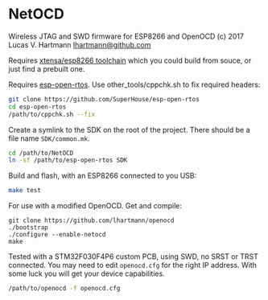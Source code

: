 # NetOCD
Wireless JTAG and SWD firmware for ESP8266 and OpenOCD
(c) 2017 Lucas V. Hartmann <lhartmann@github.com>

Requires [xtensa/esp8266 toolchain](https://app.cear.ufpb.br/~lucas.hartmann/2016/08/24/ready-to-use-esp8266-toolchain-for-linux/) which you could build from souce, or just find a prebuilt one.

Requires [esp-open-rtos](https://github.com/SuperHouse/esp-open-rtos). Use other_tools/cppchk.sh to fix required headers:
```bash
git clone https://github.com/SuperHouse/esp-open-rtos
cd esp-open-rtos
/path/to/cppchk.sh --fix
```

Create a symlink to the SDK on the root of the project. There should be a file name `SDK/common.mk`.
```bash
cd /path/to/NetOCD
ln -sf /path/to/esp-open-rtos SDK
```

Build and flash, with an ESP8266 connected to you USB:
```bash
make test
```

For use with a modified OpenOCD. Get and compile:
```
git clone https://github.com/lhartmann/openocd
./bootstrap
./configure --enable-netocd
make
```

Tested with a STM32F030F4P6 custom PCB, using SWD, no SRST or TRST connected. You may need to edit `openocd.cfg` for the right IP address. With some luck you will get your device capabilities.
```bash
/path/to/openocd -f openocd.cfg
```

